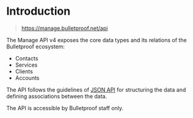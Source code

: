 # Introduction

> https://manage.bulletproof.net/api

The Manage API v4 exposes the core data types and its relations of the Bulletproof ecosystem:

- Contacts
- Services
- Clients
- Accounts

The API follows the guidelines of [JSON API](http://jsonapi.org) for structuring the data and
defining associations between the data.

The API is accessible by Bulletproof staff only.
